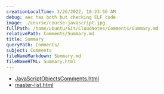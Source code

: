```yaml
---
creationLocalTime: 3/26/2022, 10:23:56 AM
debug: aec has both but checking ELF code
image: ./course/course-javascript.jpg
fullPath: /home/ubuntu/Git/CloudNotes/Comments/Summary.md
relativePath: Comments/Summary.md
title: Summary
queryPath: Comments/
subject: Comments
fileNameMarkdown: Summary.md
fileNameHTML: Summary.html
---
```



<!-- toc -->
<!-- tocstop -->

* [JavaScriptObjectsComments.html](JavaScriptObjectsComments.html)
* [master-list.html](master-list.html)